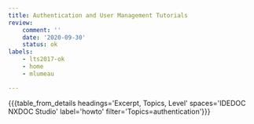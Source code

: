 ```yaml
---
title: Authentication and User Management Tutorials
review:
    comment: ''
    date: '2020-09-30'
    status: ok
labels:
    - lts2017-ok
    - home
    - mlumeau

---
```


{{{table_from_details headings='Excerpt, Topics, Level' spaces='IDEDOC NXDOC Studio' label='howto' filter='Topics=authentication'}}}

&nbsp;

&nbsp;
